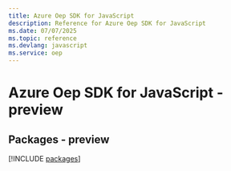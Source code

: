 ```yaml
---
title: Azure Oep SDK for JavaScript
description: Reference for Azure Oep SDK for JavaScript
ms.date: 07/07/2025
ms.topic: reference
ms.devlang: javascript
ms.service: oep
---
```

# Azure Oep SDK for JavaScript - preview
## Packages - preview
[!INCLUDE [packages](oep-index.md)]